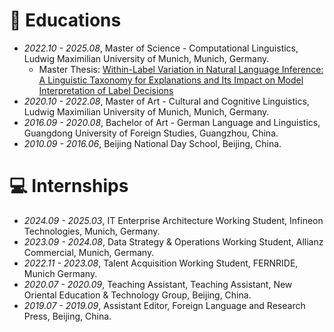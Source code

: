 # 📖 Educations
- *2022.10 - 2025.08*, Master of Science - Computational Linguistics, Ludwig Maximilian University of Munich, Munich, Germany.
    - Master Thesis: [Within-Label Variation in Natural Language Inference: A Linguistic Taxonomy for Explanations and Its Impact on Model Interpretation of Label Decisions](https://github.com/PingjunHong/masterthesis)
- *2020.10 - 2022.08*, Master of Art - Cultural and Cognitive Linguistics, Ludwig Maximilian University of Munich, Munich, Germany.
- *2016.09 - 2020.08*, Bachelor of Art - German Language and Linguistics, Guangdong University of Foreign Studies, Guangzhou, China.
- *2010.09 - 2016.06*, Beijing National Day School, Beijing, China.

# 💻 Internships
- *2024.09 - 2025.03*, IT Enterprise Architecture Working Student, Infineon Technologies, Munich, Germany.
- *2023.09 - 2024.08*, Data Strategy & Operations Working Student, Allianz Commercial, Munich, Germany.
- *2022.11 - 2023.08*, Talent Acquisition Working Student, FERNRIDE, Munich Germany.
- *2020.07 - 2020.09*, Teaching Assistant, Teaching Assistant, New Oriental Education & Technology Group, Beijing, China.
- *2019.07 - 2019.09*, Assistant Editor, Foreign Language and Research Press, Beijing, China.